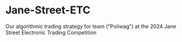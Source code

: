 # Jane-Street-ETC
Our algorithmic trading strategy for team ("Poliwag") at the 2024 Jane Street Electronic Trading Competition
